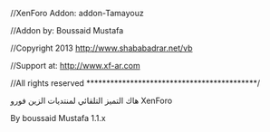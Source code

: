 //XenForo Addon: addon-Tamayouz

//Addon by: Boussaid Mustafa

//Copyright 2013 http://www.shababadrar.net/vb

//Support at: http://www.xf-ar.com

//All rights reserved
*******************************************/

هاك التميز التلقائي لمنتديات الزين فورو XenForo

By boussaid Mustafa 1.1.x
